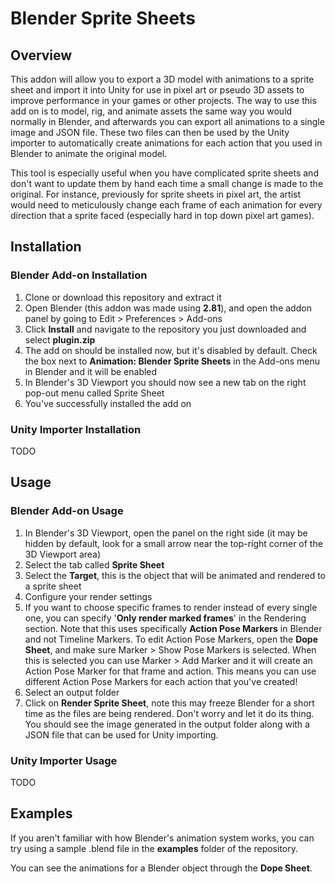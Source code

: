 # Blender Sprite Sheets
## Overview
This addon will allow you to export a 3D model with animations to a sprite sheet and import it into Unity for use in pixel art or pseudo 3D assets to improve performance in your games or other projects. The way to use this add on is to model, rig, and animate assets the same way you would normally in Blender, and afterwards you can export all animations to a single image and JSON file. These two files can then be used by the Unity importer to automatically create animations for each action that you used in Blender to animate the original model.

This tool is especially useful when you have complicated sprite sheets and don't want to update them by hand each time a small change is made to the original. For instance, previously for sprite sheets in pixel art, the artist would need to meticulously change each frame of each animation for every direction that a sprite faced (especially hard in top down pixel art games).

## Installation
### Blender Add-on Installation
1. Clone or download this repository and extract it
2. Open Blender (this addon was made using __2.81__), and open the addon panel by going to Edit > Preferences > Add-ons
3. Click __Install__ and navigate to the repository you just downloaded and select __plugin.zip__
4. The add on should be installed now, but it's disabled by default. Check the box next to __Animation: Blender Sprite Sheets__ in the Add-ons menu in Blender and it will be enabled
5. In Blender's 3D Viewport you should now see a new tab on the right pop-out menu called Sprite Sheet
6. You've successfully installed the add on

### Unity Importer Installation
TODO

## Usage
### Blender Add-on Usage
1. In Blender's 3D Viewport, open the panel on the right side (it may be hidden by default, look for a small arrow near the top-right corner of the 3D Viewport area)
2. Select the tab called __Sprite Sheet__
3. Select the __Target__, this is the object that will be animated and rendered to a sprite sheet
4. Configure your render settings
5. If you want to choose specific frames to render instead of every single one, you can specify '__Only render marked frames__' in the Rendering section. Note that this uses specifically __Action Pose Markers__ in Blender and not Timeline Markers. To edit Action Pose Markers, open the __Dope Sheet__, and make sure Marker > Show Pose Markers is selected. When this is selected you can use Marker > Add Marker and it will create an Action Pose Marker for that frame and action. This means you can use different Action Pose Markers for each action that you've created!
6. Select an output folder
7. Click on __Render Sprite Sheet__, note this may freeze Blender for a short time as the files are being rendered. Don't worry and let it do its thing. You should see the image generated in the output folder along with a JSON file that can be used for Unity importing.

### Unity Importer Usage
TODO

## Examples
If you aren't familiar with how Blender's animation system works, you can try using a sample .blend file in the __examples__ folder of the repository.

You can see the animations for a Blender object through the __Dope Sheet__.

